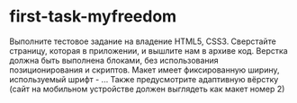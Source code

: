# first-task-myfreedom

Выполните тестовое задание на владение HTML5, CSS3. 
Сверстайте страницу, которая в приложении, и вышлите нам в архиве код. 
Верстка должна быть выполнена блоками, без использования позиционирования и скриптов. Макет имеет фиксированную ширину, используемый шрифт -  ...
Также предусмотрите адаптивную вёрстку (сайт на мобильном устройстве должен выглядеть как макет номер 2)
